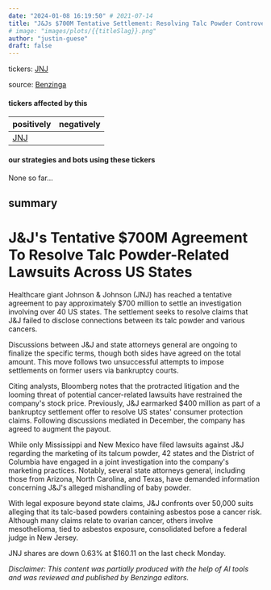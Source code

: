 ```yaml
---
date: "2024-01-08 16:19:50" # 2021-07-14
title: "J&Js $700M Tentative Settlement: Resolving Talc Powder Controversy"
# image: "images/plots/{{titleSlag}}.png"
author: "justin-guese"
draft: false
---
```

tickers: <a href='https://finance.yahoo.com/quote/JNJ' target='_blank'>JNJ</a> 

source: <a href='https://www.benzinga.com/news/large-cap/24/01/36537800/j-js-tentative-700m-agreement-to-resolve-talc-powder-related-lawsuits-across-us-states' target='_blank'>Benzinga</a>

#### tickers affected by this

| positively | negatively |
|------------|------------
| <a href='https://finance.yahoo.com/quote/JNJ' target='_blank'>JNJ</a> |  |

#### our strategies and bots using these tickers

None so far...

## summary

# J&J's Tentative $700M Agreement To Resolve Talc Powder-Related Lawsuits Across US States

Healthcare giant Johnson & Johnson (JNJ) has reached a tentative agreement to pay approximately $700 million to settle an investigation involving over 40 US states. The settlement seeks to resolve claims that J&J failed to disclose connections between its talc powder and various cancers.

Discussions between J&J and state attorneys general are ongoing to finalize the specific terms, though both sides have agreed on the total amount. This move follows two unsuccessful attempts to impose settlements on former users via bankruptcy courts.

Citing analysts, Bloomberg notes that the protracted litigation and the looming threat of potential cancer-related lawsuits have restrained the company's stock price. Previously, J&J earmarked $400 million as part of a bankruptcy settlement offer to resolve US states' consumer protection claims. Following discussions mediated in December, the company has agreed to augment the payout.

While only Mississippi and New Mexico have filed lawsuits against J&J regarding the marketing of its talcum powder, 42 states and the District of Columbia have engaged in a joint investigation into the company's marketing practices. Notably, several state attorneys general, including those from Arizona, North Carolina, and Texas, have demanded information concerning J&J's alleged mishandling of baby powder.

With legal exposure beyond state claims, J&J confronts over 50,000 suits alleging that its talc-based powders containing asbestos pose a cancer risk. Although many claims relate to ovarian cancer, others involve mesothelioma, tied to asbestos exposure, consolidated before a federal judge in New Jersey.

JNJ shares are down 0.63% at $160.11 on the last check Monday.

*Disclaimer: This content was partially produced with the help of AI tools and was reviewed and published by Benzinga editors.*